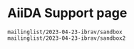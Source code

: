 # AiiDA Support page

```{toctree}
mailinglist/2023-04-23-ibrav/sandbox
mailinglist/2023-04-23-ibrav/sandbox2
```
